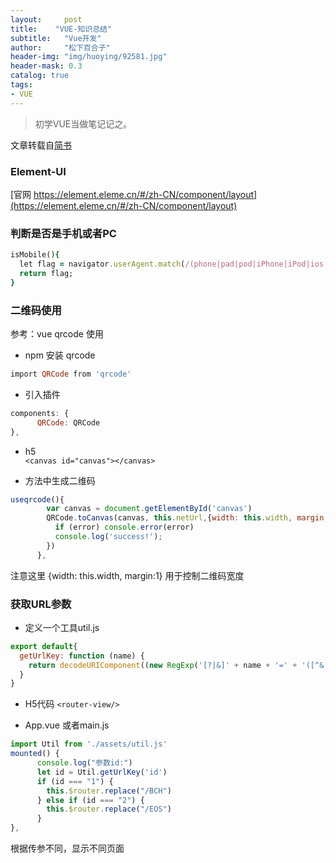 ```yaml
---
layout:     post
title:    "VUE-知识总结"
subtitle:   "Vue开发"
author:     "松下百合子"
header-img: "img/huoying/92581.jpg"
header-mask: 0.3
catalog: true
tags:
- VUE
---
```


> 初学VUE当做笔记记之。

文章转载自[简书](https://element.eleme.cn/#/zh-CN/component/layout) 



### Element-UI
[官网 https://element.eleme.cn/#/zh-CN/component/layout](https://element.eleme.cn/#/zh-CN/component/layout) 


### 判断是否是手机或者PC
```ruby
isMobile(){
  let flag = navigator.userAgent.match(/(phone|pad|pod|iPhone|iPod|ios|iPad|Android|Mobile|BlackBerry|IEMobile|MQQBrowser|JUC|Fennec|wOSBrowser|BrowserNG|WebOS|Symbian|Windows Phone)/i)
  return flag;
}
```

### 二维码使用

参考：vue qrcode 使用
- npm 安装 qrcode
```ruby
import QRCode from 'qrcode'
```

- 引入插件
```javascript 
components: {
      QRCode: QRCode
},
```

- h5 <br>
`<canvas id="canvas"></canvas>`

- 方法中生成二维码
```javascript
useqrcode(){
        var canvas = document.getElementById('canvas')
        QRCode.toCanvas(canvas, this.netUrl,{width: this.width, margin:1}, function (error) {
          if (error) console.error(error)
          console.log('success!');
        })
      },
```
注意这里 {width: this.width, margin:1}  用于控制二维码宽度


### 获取URL参数
- 定义一个工具util.js
```javascript
export default{
  getUrlKey: function (name) {
    return decodeURIComponent((new RegExp('[?|&]' + name + '=' + '([^&;]+?)(&|#|;|$)').exec(location.href) || [, ""])[1].replace(/\+/g, '%20')) || null
  }
}
```

- H5代码
`<router-view/>`

- App.vue 或者main.js
```javascript
import Util from './assets/util.js'
mounted() {
      console.log("参数id:")
      let id = Util.getUrlKey('id')
      if (id === "1") {
        this.$router.replace("/BCH")
      } else if (id === "2") {
        this.$router.replace("/EOS")
      }
},
```
根据传参不同，显示不同页面

















